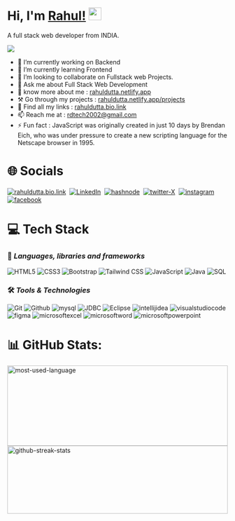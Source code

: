 # Hi, I'm [Rahul!](https://rahuldutta.bio.link/) <img src="https://github.com/TheDudeThatCode/TheDudeThatCode/blob/master/Assets/Hi.gif" width="29"> 

A full stack web developer from INDIA.

![](https://komarev.com/ghpvc/?username=irahuldutta02&style=for-the-badge)

- 🔭 I’m currently working on Backend
- 🌱 I’m currently learning Frontend
- 👯 I’m looking to collaborate on Fullstack web Projects.
- 💬 Ask me about Full Stack Web Development
- 🤵 know more about me : [rahuldutta.netlify.app](https://rahuldutta.netlify.app/)
- ⚒️ Go through my projects : [rahuldutta.netlify.app/projects](https://rahuldutta.netlify.app/projects/)
- 🔗 Find all my links : [rahuldutta.bio.link](https://rahuldutta.bio.link/)
- 📫 Reach me at : rdtech2002@gmail.com
- ⚡ Fun fact : JavaScript was originally created in just 10 days by Brendan Eich, who was under pressure to create a new scripting language for the Netscape browser in 1995.

# 🌐 Socials

<a href="https://rahuldutta.bio.link"><img align="center" src="https://img.shields.io/badge/BioLink-default?style=social&logo=biolink" alt="rahuldutta.bio.link"/></a>&nbsp;
<a href="https://linkedin.com/in/irahuldutta02"><img align="center" src="https://img.shields.io/badge/linkedIn-default?style=social&logo=linkedin" alt="LinkedIn"/></a>&nbsp;
<a href="https://rahuldutta.hashnode.dev"><img align="center" src="https://img.shields.io/badge/Hashnode-default?style=social&logo=hashnode" alt="hashnode"/></a>&nbsp;
<a href="https://twitter.com/irahuldutta02"><img align="center" src="https://img.shields.io/badge/Twitter(X)-default?style=social&logo=x" alt="twitter-X"/></a>&nbsp;
<a href="https://instagram.com/irahuldutta02"><img align="center" src="https://img.shields.io/badge/Instagram-default?style=social&logo=instagram" alt="instagram"/></a>&nbsp;
<a href="https://facebook.com/irahuldutta02"><img align="center" src="https://img.shields.io/badge/facebook-default?style=social&logo=facebook" alt="facebook"/></a>&nbsp;

# 💻 Tech Stack

### 🔣 *Languages, libraries and frameworks*

![HTML5](https://img.shields.io/badge/HTML5-black?style=for-the-badge&logo=html5)
![CSS3](https://img.shields.io/badge/CSS3-black?style=for-the-badge&logo=css3)
![Bootstrap](https://img.shields.io/badge/Bootstrap-black?style=for-the-badge&logo=bootstrap)
![Tailwind CSS](https://img.shields.io/badge/Tailwind%20CSS-black?style=for-the-badge&logo=tailwindcss)
![JavaScript](https://img.shields.io/badge/JavaScript-black?style=for-the-badge&logo=javascript)
![Java](https://img.shields.io/badge/Java-black?style=for-the-badge)
![SQL](https://img.shields.io/badge/SQL-black?style=for-the-badge)

### 🛠️ *Tools & Technologies*

![Git](https://img.shields.io/badge/Git-black?style=for-the-badge&logo=git)
![Github](https://img.shields.io/badge/Github-black?style=for-the-badge&logo=github)
![mysql](https://img.shields.io/badge/mysql-black?style=for-the-badge&logo=mysql)
![JDBC](https://img.shields.io/badge/JDBC-black?style=for-the-badge)
![Eclipse](https://img.shields.io/badge/eclipse-black?style=for-the-badge&logo=eclipse)
![intellijidea](https://img.shields.io/badge/intellijidea-black?style=for-the-badge&logo=intellijidea)
![visualstudiocode](https://img.shields.io/badge/VS%20CODE-black?style=for-the-badge&logo=visualstudiocode)
![figma](https://img.shields.io/badge/figma-black?style=for-the-badge&logo=figma)
![microsoftexcel](https://img.shields.io/badge/MS%20Excel-black?style=for-the-badge&logo=microsoftexcel)
![microsoftword](https://img.shields.io/badge/MS%20Word-black?style=for-the-badge&logo=microsoftword)
![microsoftpowerpoint](https://img.shields.io/badge/MS%20PPT-black?style=for-the-badge&logo=microsoftpowerpoint)

# 📊 GitHub Stats:

<img src="https://github-readme-stats.vercel.app/api/top-langs/?username=irahuldutta02&theme=radical&hide_border=false&include_all_commits=true&count_private=true&layout=compact" alt="most-used-language" width="100%" height="183px">
<img src="https://github-readme-streak-stats.herokuapp.com/?user=irahuldutta02&theme=radical" alt="github-streak-stats" width="100%" height="155px">
